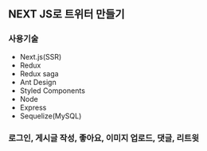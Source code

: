 ## NEXT JS로 트위터 만들기

### 사용기술
- Next.js(SSR)
- Redux
- Redux saga
- Ant Design
- Styled Components
- Node
- Express
- Sequelize(MySQL)

### 로그인, 게시글 작성, 좋아요, 이미지 업로드, 댓글, 리트윗
